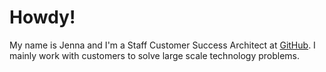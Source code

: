 # Howdy!

My name is Jenna and I'm a Staff Customer Success Architect at [GitHub](https://github.com). I mainly work with customers to solve large scale technology problems.
